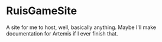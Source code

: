 # RuisGameSite
A site for me to host, well, basically anything. Maybe I'll make documentation for Artemis if I ever finish that.
